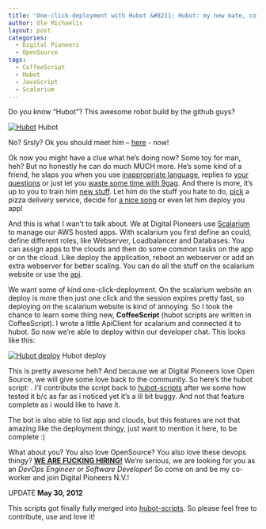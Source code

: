 ```yaml
---
title: 'One-click-deployment with Hubot &#8211; Hubot: my new mate, co-worker and devops engineer'
author: Ole Michaelis
layout: post
categories:
  - Digital Pioneers
  - OpenSource
tags:
  - CoffeeScript
  - Hubot
  - JavaScript
  - Scalarium
---
```


Do you know “Hubot”? This awesome robot build by the github guys?

[![Hubot][1]][1]
Hubot

No? Srsly? Ok you should meet him – [here][2] - now!

 [1]: //assets/uploads/2012/05/Screen-Shot-2012-05-27-at-9.51.53-AM.png
 [2]: http://hubot.github.com/

Ok now you might have a clue what he’s doing now? Some toy for man, heh? But no honestly he can do much MUCH more. He’s some kind of a friend, he slaps you when you use [inappropriate language][3], replies to [your questions][4] or just let you [waste some time with 9gag][5]. And there is more, it’s up to you to train him [new stuff][6]. Let him do the stuff you hate to do, [pick][7] a pizza delivery service, decide for [a nice song][8] or even let him deploy you app!

 [3]: https://github.com/github/hubot-scripts/blob/master/src/scripts/demolition-man.coffee
 [4]: https://github.com/github/hubot-scripts/blob/master/src/scripts/talkative.coffee
 [5]: https://github.com/github/hubot-scripts/blob/master/src/scripts/9gag.coffee
 [6]: https://github.com/github/hubot-scripts#writing
 [7]: https://github.com/github/hubot-scripts/blob/master/src/scripts/decide.coffee
 [8]: https://github.com/github/hubot-scripts/blob/master/src/scripts/play.coffee

And this is what I wan’t to talk about. We at Digital Pioneers use [Scalarium][9] to manage our AWS hosted apps. With scalarium you first define an could, define different roles, like Webserver, Loadbalancer and Databases. You can assign apps to the clouds and then do some common tasks on the app or on the cloud. Like deploy the application, reboot an webserver or add an extra webserver for better scaling. You can do all the stuff on the scalarium website or use the [api][10].

 [9]: http://www.scalarium.com/
 [10]: http://support.scalarium.com/kb/api/

We want some of kind one-click-deployment. On the scalarium website an deploy is more then just one click and the session expires pretty fast, so deploying on the scalarium website is kind of annoying. So I took the chance to learn some thing new, **CoffeeScript** (hubot scripts are written in CoffeeScript). I wrote a little ApiClient for scalarium and connected it to hubot. So now we’re able to deploy within our developer chat. This looks like this:

[![Hubot deploy][11]][11]
Hubot deploy

This is pretty awesome heh? And because we at Digital Pioneers love Open Source, we will give some love back to the community. So here’s the hubot script: . I’ll contribute the script back to [hubot-scripts][12] after we some how tested it b/c as far as i noticed yet it’s a lil bit buggy. And not that feature complete as i would like to have it.

 [11]: //assets/uploads/2012/05/Screen-Shot-2012-05-27-at-10.19.19-AM.jpg
 [12]: https://github.com/github/hubot-scripts

The bot is also able to list app and clouds, but this features are not that amazing like the deployment thingy, just want to mention it here, to be complete :)

What about you? You also love OpenSource? You also love these devops thingy? **[WE ARE FUCKING HIRING!][14]** We’re serious, we are looking for you as an *DevOps Engineer* or *Software Developer*! So come on and be my co-worker and join Digital Pioneers N.V.!

 [14]: http://digitalpioneers.de/jobs/

UPDATE **May 30, 2012**

This scripts got finally fully merged into [hubot-scripts][12]. So please feel free to contribute, use and love it!